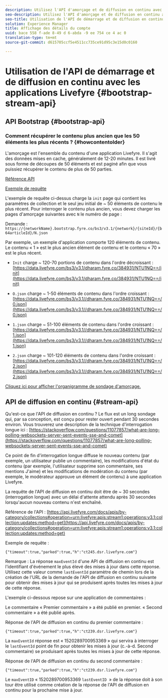 ```yaml
---
description: Utilisez l'API d'amorçage et de diffusion en continu avec les applications Livefyre.
seo-description: Utilisez l'API d'amorçage et de diffusion en continu avec les applications Livefyre.
seo-title: Utilisation de l'API de démarrage et de diffusion en continu avec les applications Livefyre
solution: Experience Manager
title: Affichage des détails du compte
uuid: bace 558 f-ade 8-49 d 6-abda -9 ee 754 ce 4 ac 0
translation-type: tm+mt
source-git-commit: d615705ccf5e4511cc735ce91d95c3e15d0c0160

---
```



# Utilisation de l&#39;API de démarrage et de diffusion en continu avec les applications Livefyre {#bootstrap-stream-api}

## API Bootstrap {#bootstrap-api}

### Comment récupérer le contenu plus ancien que les 50 éléments les plus récents ? {#howcontentolder}

L&#39;amorçage est l&#39;ensemble du contenu d&#39;une application Livefyre. Il s&#39;agit des données mises en cache, généralement de 12-20 minutes. Il est livré sous forme de découpes de 50 éléments et est paginé afin que vous puissiez récupérer le contenu de plus de 50 parties.

[Référence API](https://api.livefyre.com/docs/apis/by-category/collections#operation=urn:livefyre:apis:bootstrap:operations:bs3:v3.1:network:site:article:init:method=get)

[Exemple de requête](https://data.livefyre.com/bs3/v3.1/dharam.fyre.co/384931/NTU1NQ==/init)

L&#39;exemple de requête ci-dessus charge la `init` page qui contient les paramètres de collection et le seul jeu initial de ~ 50 éléments de contenu le plus récent. Pour interroger le contenu plus ancien, vous devez charger les pages d&#39;amorçage suivantes avec `N` le numéro de page :

Demande : `https://{networkName}.bootstrap.fyre.co/bs3/v3.1/{network}/{siteId}/{b64articleId}/N.json`

Par exemple, un exemple d&#39;application comporte 120 éléments de contenu. Le contenu « 1 » est le plus ancien élément de contenu et le contenu « 70 » est le plus récent.

* `Init` charge ~ 120-70 portions de contenu dans l&#39;ordre décroissant : [https://data.livefyre.com/bs3/v3.1/dharam.fyre.co/384931/NTU1NQ==/init](https://data.livefyre.com/bs3/v3.1/dharam.fyre.co/384931/NTU1NQ==/init)

* `O.json` charge ~ 1-50 éléments de contenu dans l&#39;ordre croissant : [https://data.livefyre.com/bs3/v3.1//dharam.fyre.co/384931/NTU1NQ==/0.json](https://data.livefyre.com/bs3/v3.1//dharam.fyre.co/384931/NTU1NQ==/0.json)

* `1.json` charge ~ 51-100 éléments de contenu dans l&#39;ordre croissant : [https://data.livefyre.com/bs3/v3.1//dharam.fyre.co/384931/NTU1NQ==/1.json](https://data.livefyre.com/bs3/v3.1//dharam.fyre.co/384931/NTU1NQ==/1.json)

* `2.json` charge ~ 101-120 éléments de contenu dans l&#39;ordre croissant :[https://data.livefyre.com/bs3/v3.1//dharam.fyre.co/384931/NTU1NQ==/2.json](https://data.livefyre.com/bs3/v3.1//dharam.fyre.co/384931/NTU1NQ==/2.json)

[Cliquez ici pour afficher l&#39;organigramme de sondage d&#39;amorçage.](https://marketing-resource-help.s3.amazonaws.com/resources/help/en_US/livefyre/bootstrap-poll-flowchart.pdf)

## API de diffusion en continu {#stream-api}

Qu&#39;est-ce que l&#39;API de diffusion en continu ?
Le flux est un long sondage qui, par sa conception, est conçu pour rester ouvert pendant 30 secondes environ. Vous trouverez une description de la technique d&#39;interrogation longue ici : [https://stackoverflow.com/questions/11077857/what-are-long-polling-websockets-server-sent-events-sse-and-comet](https://stackoverflow.com/questions/11077857/what-are-long-polling-websockets-server-sent-events-sse-and-comet)

Ce point de fin d&#39;interrogation longue diffuse le nouveau contenu (par exemple, un utilisateur publie un commentaire), les modifications d&#39;état du contenu (par exemple, l&#39;utilisateur supprime son commentaire, ses mentions J&#39;aime) et les modifications de modération du contenu (par exemple, le modérateur approuve un élément de contenu) à une application Livefyre.

La requête de l&#39;API de diffusion en continu doit être de ~ 30 secondes (interrogation longue) avec un délai d&#39;attente attendu après 30 secondes lorsqu&#39;aucun nouveau contenu n&#39;est enchaîné.

Référence de l&#39;API : [https://api.livefyre.com/docs/apis/by-category/collections#operation=urn:livefyre:apis:stream1:operations:v3.1:collection:updates:method=get](https://api.livefyre.com/docs/apis/by-category/collections#operation=urn:livefyre:apis:stream1:operations:v3.1:collection:updates:method=get)

Exemple de requête :

`{"timeout":true,"parked":true,"h":"ct245.dsr.livefyre.com"}`

Remarque : La réponse `maxEventId` d&#39;une API de diffusion en continu est l&#39;identifiant d&#39;événement le plus élevé des mises à jour dans cette réponse. Utilisez cette valeur comme `lastEventId` paramètre de chemin lors de la création de l&#39;URL de la demande de l&#39;API de diffusion en continu suivante pour obtenir des mises à jour qui se produisent après toutes les mises à jour de cette réponse.

L&#39;exemple ci-dessous repose sur une application de commentaires :

Le commentaire « Premier commentaire » a été publié en premier. « Second commentaire » a été publié après.

Réponse de l&#39;API de diffusion en continu du premier commentaire :

`{"timeout":true,"parked":true,"h":"ct239.dsr.livefyre.com"}`

La `maxEventId` réponse est « 1520289700953369 » qui servira à interroger le `lastEventId` point de fin pour obtenir les mises à jour (c.-à-d. Second commentaire) se produisant après toutes les mises à jour de cette réponse.

Réponse de l&#39;API de diffusion en continu du second commentaire :

`{"timeout":true,"parked":true,"h":"ct239.dsr.livefyre.com"}`

Le `maxEventID` « 1520289700953369 `lastEventID`  » de la réponse doit à son tour être utilisé comme création de la réponse de l&#39;API de diffusion en continu pour la prochaine mise à jour.